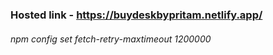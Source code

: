 ### Hosted link - https://buydeskbypritam.netlify.app/










###### npm config set fetch-retry-maxtimeout 1200000
